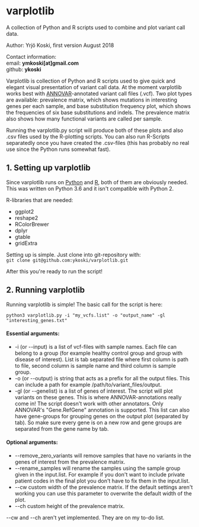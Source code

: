 # varplotlib
A collection of Python and R scripts used to combine and plot variant call data.

Author: Yrjö Koski, first version August 2018

Contact information:  
email: **ymkoski[at]gmail.com**  
github: **ykoski**

Varplotlib is collection of Python and R scripts used to give quick and elegant visual presentation of variant call data. 
At the moment varplotlib works best with [ANNOVAR](http://annovar.openbioinformatics.org/en/latest/)-annotated variant
call files (.vcf). Two plot types are available: prevalence matrix, which shows mutations in interesting genes per each sample, 
and base substitution frequency plot, which shows the frequencies of six base substitutions and indels. The prevalence matrix
also shows how many functional variants are called per sample.

Running the varplotlib.py script will produce both of these plots and also .csv files used by the R-plotting scripts. 
You can also run R-Scripts separatedly once you have created the .csv-files (this has probably no real use since the Python runs
somewhat fast).

<h2>1. Setting up varplotlib</h2>

Since varplotlib runs on [Python](http://www.python.org/) and [R](http://www.r-project.org/), both of them are obviously needed. This was written on Python 3.6 and it isn't compatible
with Python 2.

R-libraries that are needed:
* ggplot2
* reshape2
* RColorBrewer
* dplyr
* gtable
* gridExtra

Setting up is simple. Just clone into git-repository with:  
`git clone git@github.com:ykoski/varplotlib.git`

After this you're ready to run the script!

<h2>2. Running varplotlib</h2>

Running varplotlib is simple! The basic call for the script is here:

`python3 varplotlib.py -i "my_vcfs.list" -o "output_name" -gl "interesting_genes.txt"`

<h4>Essential arguments:</h4>  

* -i (or --input) is a list of vcf-files with sample names. Each file can belong to a group (for example healthy control group and group with
disease of interest). List is tab separated file where first column is path to file, second column is sample name and third column is sample group.
* -o (or --output) is string that acts as a prefix for all the output files. This can include a path for example 
/path/to/variant_files/output.
* -gl (or --genelist) is a list of genes of interest. The script will plot variants on these genes. This is where 
ANNOVAR-annotations really come in! The script doesn't work with other annotators. Only ANNOVAR's "Gene.RefGene" annotation is supported.
This list can also have gene-groups for grouping genes on the output plot (separated by tab). So make sure every gene
is on a new row and gene groups are separated from the gene name by tab.

<h4>Optional arguments:</h4>

* --remove_zero_variants will remove samples that have no variants in the genes of interest from the prevalence matrix.
* --rename_samples will rename the samples using the sample group given in the input.list. For example if you don't want to
include private patient codes in the final plot you don't have to fix them in the input.list.
* --cw custom width of the prevalence matrix. If the default settings aren't working you can use this parameter to overwrite 
the default width of the plot.
* --ch custom height of the prevalence matrix.

--cw and --ch aren't yet implemented. They are on my to-do list.


